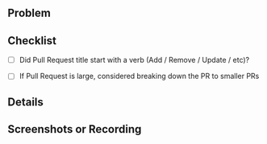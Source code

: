 ## Problem

<!-- 이 Pull Request (PR) 이 해결하는 문제 혹은 추가하는 기능 (feature) -->

## Checklist

<!-- 기본적으로 PR을 만들 때 체크해야 하는 내용입니다. 보통 팀을 짜서 코드를 만들다 보면 토론을 해서 추가로 넣거나 변경하는 부분입니다. -->
<!-- 일단은 생각하게 만드는 체크리스트들을 적어 놓아봅니다. -->

* [ ] Did Pull Request title start with a verb (Add / Remove / Update / etc)?
<!-- 설명: Pull request는 작고 간결해야 리뷰할때 좋습니다. 그렇게 하려면 동사 하나에 해당하는 내용만 있으면 좋습니다. -->
* [ ] If Pull Request is large, considered breaking down the PR to smaller PRs
<!-- 만약에 PR이 커질 경우, 리뷰하는 사람들에게 부담이 되고 검수의 깊이도 얕아지며 에러날 확률도 높아집니다. -->
<!-- 따라서 팀을 위해 PR을 좀 작게 해볼까? 하는 생각과 행동을 했었는지에 대한 체크입니다. -->

## Details

<!-- PR 이 정확히 무엇을 하는지 여기서 더 자세히 적는 공간입니다. -->

## Screenshots or Recording

<!-- 점점 더 구체화하는 프로젝트들은 시범적으로 돌려보기가 난해해질 수 있고, 그때 스크린샷이나 녹화가 도움이 됩니다. -->

